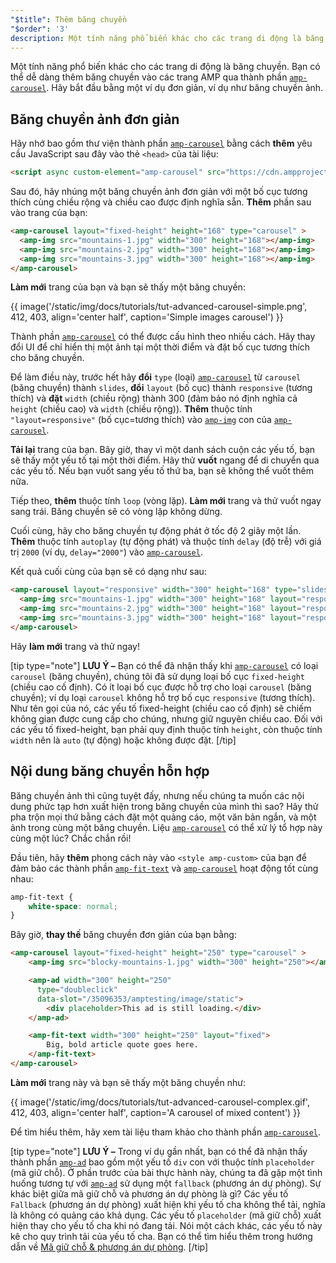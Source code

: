 ```yaml
---
"$title": Thêm băng chuyền
"$order": '3'
description: Một tính năng phổ biến khác cho các trang di động là băng chuyền. Bạn có thể dễ dàng thêm băng chuyền vào các trang AMP qua thành phần amp-carousel.
---
```


Một tính năng phổ biến khác cho các trang di động là băng chuyền. Bạn có thể dễ dàng thêm băng chuyền vào các trang AMP qua thành phần [`amp-carousel`](../../../../documentation/components/reference/amp-carousel.md). Hãy bắt đầu bằng một ví dụ đơn giản, ví dụ như băng chuyền ảnh.

## Băng chuyền ảnh đơn giản

Hãy nhớ bao gồm thư viện thành phần [`amp-carousel`](../../../../documentation/components/reference/amp-carousel.md) bằng cách **thêm** yêu cầu JavaScript sau đây vào thẻ `<head>` của tài liệu:

```html
<script async custom-element="amp-carousel" src="https://cdn.ampproject.org/v0/amp-carousel-0.1.js"></script>
```

Sau đó, hãy nhúng một băng chuyền ảnh đơn giản với một bố cục tương thích cùng chiều rộng và chiều cao được định nghĩa sẵn. **Thêm** phần sau vào trang của bạn:

```html
<amp-carousel layout="fixed-height" height="168" type="carousel" >
  <amp-img src="mountains-1.jpg" width="300" height="168"></amp-img>
  <amp-img src="mountains-2.jpg" width="300" height="168"></amp-img>
  <amp-img src="mountains-3.jpg" width="300" height="168"></amp-img>
</amp-carousel>
```

**Làm mới** trang của bạn và bạn sẽ thấy một băng chuyền:

{{ image('/static/img/docs/tutorials/tut-advanced-carousel-simple.png', 412, 403, align='center half', caption='Simple images carousel') }}

Thành phần [`amp-carousel`](../../../../documentation/components/reference/amp-carousel.md) có thể được cấu hình theo nhiều cách. Hãy thay đổi UI để chỉ hiển thị một ảnh tại một thời điểm và đặt bố cục tương thích cho băng chuyền.

Để làm điều này, trước hết hãy **đổi** `type` (loại) [`amp-carousel`](../../../../documentation/components/reference/amp-carousel.md) từ `carousel` (băng chuyền) thành `slides`, **đổi** `layout` (bố cục) thành `responsive` (tương thích) và **đặt** `width` (chiều rộng) thành 300 (đảm bảo nó định nghĩa cả `height` (chiều cao) và `width` (chiều rộng)). **Thêm** thuộc tính `"layout=responsive"` (bố cục=tương thích) vào [`amp-img`](../../../../documentation/components/reference/amp-img.md) con của [`amp-carousel`](../../../../documentation/components/reference/amp-carousel.md).

**Tải lại** trang của bạn. Bây giờ, thay vì một danh sách cuộn các yếu tố, bạn sẽ thấy một yếu tố tại một thời điểm. Hãy thử **vuốt** ngang để di chuyển qua các yếu tố. Nếu bạn vuốt sang yếu tố thứ ba, bạn sẽ không thể vuốt thêm nữa.

Tiếp theo, **thêm** thuộc tính `loop` (vòng lặp). **Làm mới** trang và thử vuốt ngay sang trái. Băng chuyền sẽ có vòng lặp không dừng.

Cuối cùng, hãy cho băng chuyền tự động phát ở tốc độ 2 giây một lần. **Thêm** thuộc tính `autoplay` (tự động phát) và thuộc tính `delay` (độ trễ) với giá trị `2000` (ví dụ, `delay="2000"`) vào [`amp-carousel`](../../../../documentation/components/reference/amp-carousel.md).

Kết quả cuối cùng của bạn sẽ có dạng như sau:

```html
<amp-carousel layout="responsive" width="300" height="168" type="slides" autoplay delay="2000" loop>
  <amp-img src="mountains-1.jpg" width="300" height="168" layout="responsive"></amp-img>
  <amp-img src="mountains-2.jpg" width="300" height="168" layout="responsive"></amp-img>
  <amp-img src="mountains-3.jpg" width="300" height="168" layout="responsive"></amp-img>
</amp-carousel>
```

Hãy **làm mới** trang và thử ngay!

[tip type="note"] **LƯU Ý –** Bạn có thể đã nhận thấy khi [`amp-carousel`](../../../../documentation/components/reference/amp-carousel.md) có loại `carousel` (băng chuyền), chúng tôi đã sử dụng loại bố cục `fixed-height` (chiều cao cố định). Có ít loại bố cục được hỗ trợ cho loại `carousel` (băng chuyền); ví dụ loại `carousel` không hỗ trợ bố cục `responsive` (tương thích). Như tên gọi của nó, các yếu tố fixed-height (chiều cao cố định) sẽ chiếm không gian được cung cấp cho chúng, nhưng giữ nguyên chiều cao. Đối với các yếu tố fixed-height, bạn phải quy định thuộc tính `height`, còn thuộc tính `width` nên là `auto` (tự động) hoặc không được đặt. [/tip]

## Nội dung băng chuyền hỗn hợp

Băng chuyền ảnh thì cũng tuyệt đấy, nhưng nếu chúng ta muốn các nội dung phức tạp hơn xuất hiện trong băng chuyền của mình thì sao? Hãy thử pha trộn mọi thứ bằng cách đặt một quảng cáo, một văn bản ngắn, và một ảnh trong cùng một băng chuyền. Liệu [`amp-carousel`](../../../../documentation/components/reference/amp-carousel.md) có thể xử lý tổ hợp này cùng một lúc? Chắc chắn rồi!

Đầu tiên, hãy **thêm** phong cách này vào `<style amp-custom>` của bạn để đảm bảo các thành phần [`amp-fit-text`](../../../../documentation/components/reference/amp-fit-text.md) và [`amp-carousel`](../../../../documentation/components/reference/amp-carousel.md) hoạt động tốt cùng nhau:

```css
amp-fit-text {
    white-space: normal;
}
```

Bây giờ, **thay thế** băng chuyền đơn giản của bạn bằng:

```html
<amp-carousel layout="fixed-height" height="250" type="carousel" >
    <amp-img src="blocky-mountains-1.jpg" width="300" height="250"></amp-img>

    <amp-ad width="300" height="250"
      type="doubleclick"
      data-slot="/35096353/amptesting/image/static">
        <div placeholder>This ad is still loading.</div>
    </amp-ad>

    <amp-fit-text width="300" height="250" layout="fixed">
        Big, bold article quote goes here.
    </amp-fit-text>
</amp-carousel>
```

**Làm mới** trang này và bạn sẽ thấy một băng chuyền như:

{{ image('/static/img/docs/tutorials/tut-advanced-carousel-complex.gif', 412, 403, align='center half', caption='A carousel of mixed content') }}

Để tìm hiểu thêm, hãy xem tài liệu tham khảo cho thành phần [`amp-carousel`](../../../../documentation/components/reference/amp-carousel.md).

[tip type="note"] **LƯU Ý –** Trong ví dụ gần nhất, bạn có thể đã nhận thấy thành phần [`amp-ad`](../../../../documentation/components/reference/amp-ad.md) bao gồm một yếu tố `div` con với thuộc tính `placeholder` (mã giữ chỗ). Ở phần trước của bài thực hành này, chúng ta đã gặp một tình huống tương tự với [`amp-ad`](../../../../documentation/components/reference/amp-ad.md) sử dụng một `fallback` (phương án dự phòng). Sự khác biệt giữa mã giữ chỗ và phương án dự phòng là gì? Các yếu tố `Fallback` (phương án dự phòng) xuất hiện khi yếu tố cha không thể tải, nghĩa là không có quảng cáo khả dụng. Các yếu tố `placeholder` (mã giữ chỗ) xuất hiện thay cho yếu tố cha khi nó đang tải. Nói một cách khác, các yếu tố này kê cho quy trình tải của yếu tố cha. Bạn có thể tìm hiểu thêm trong hướng dẫn về [Mã giữ chỗ & phương án dự phòng](../../../../documentation/guides-and-tutorials/develop/style_and_layout/placeholders.md). [/tip]

